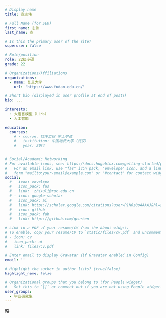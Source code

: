 ```yaml
---
# Display name
title: 查志伟

# Full Name (for SEO)
first_name: 志伟
last_name: 查

# Is this the primary user of the site?
superuser: false

# Role/position
role: 22级专硕
grade: 22

# Organizations/Affiliations
organizations:
  - name: 复旦大学
    url: 'https://www.fudan.edu.cn/'

# Short bio (displayed in user profile at end of posts)
bio: ...

interests:
  - 大语言模型（LLMs）
  - 人工智能

education:
  courses:
    # - course: 软件工程 学士学位
    #   institution: 中国地质大学（武汉）
    #   year: 2024


# Social/Academic Networking
# For available icons, see: https://docs.hugoblox.com/getting-started/page-builder/#icons
#   For an email link, use "fas" icon pack, "envelope" icon, and a link in the
#   form "mailto:your-email@example.com" or "#contact" for contact widget.
social:
  # - icon: envelope
  #   icon_pack: fas
  #   link: 'zhixuli@ruc.edu.cn'
  # - icon: google-scholar
  #   icon_pack: ai
  #   link: https://scholar.google.com/citations?user=P1N6z0oAAAAJ&hl=zh-CN&oi=ao
  # - icon: github
  #   icon_pack: fab
  #   link: https://github.com/gcushen
  
# Link to a PDF of your resume/CV from the About widget.
# To enable, copy your resume/CV to `static/files/cv.pdf` and uncomment the lines below.
# - icon: cv
#   icon_pack: ai
#   link: files/cv.pdf

# Enter email to display Gravatar (if Gravatar enabled in Config)
email: ''

# Highlight the author in author lists? (true/false)
highlight_name: false

# Organizational groups that you belong to (for People widget)
#   Set this to `[]` or comment out if you are not using People widget.
user_groups:
  - 毕业研究生
---
```


略